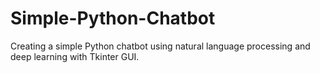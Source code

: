# Simple-Python-Chatbot

Creating a simple Python chatbot using natural language processing and deep learning with Tkinter GUI.

